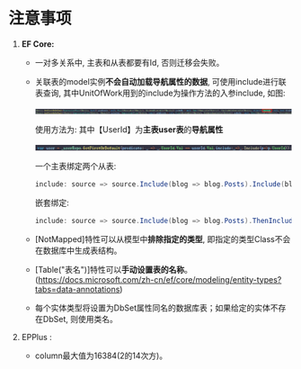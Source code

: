 # 注意事项

1. **EF Core:**

   + 一对多关系中, 主表和从表都要有Id, 否则迁移会失败。

   + 关联表的model实例**不会自动加载导航属性的数据**, 可使用include进行联表查询, 其中UnitOfWork用到的include为操作方法的入参include, 如图: 

     ![image-20210224182458939](6.注意事项.assets/image-20210224182458939.png)

     使用方法为: 其中【UserId】为**主表user表**的**导航属性**

     ![image-20210224182549915](6.注意事项.assets/image-20210224182549915.png)

     一个主表绑定两个从表:

     ```c#
     include: source => source.Include(blog => blog.Posts).Include(blog => blog.Posts2)
     ```

     嵌套绑定:

     ```c#
     include: source => source.Include(blog => blog.Posts).ThenInclude(post => post.Comments)
     ```
     
   + [NotMapped]特性可以从模型中**排除指定的类型**, 即指定的类型Class不会在数据库中生成表结构。
     
   + [Table("表名")]特性可以**手动设置表的名称**。(https://docs.microsoft.com/zh-cn/ef/core/modeling/entity-types?tabs=data-annotations)
     
   + 每个实体类型将设置为DbSet属性同名的数据库表；如果给定的实体不存在DbSet, 则使用类名。

2. EPPlus :

   + column最大值为16384(2的14次方)。